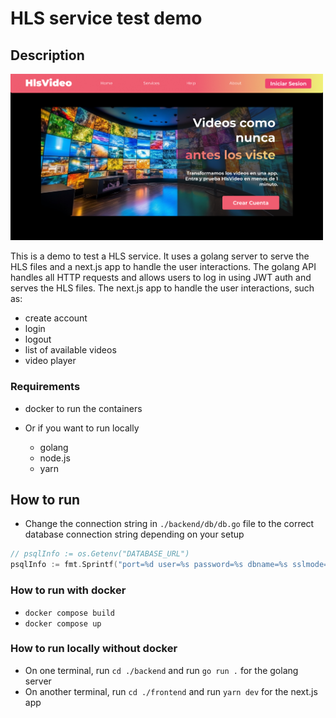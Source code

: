 # HLS service test demo

## Description

<img src="resources/landing.png" alt="landing" width="500"></img>


This is a demo to test a HLS service.
It uses a golang server to serve the HLS files and a next.js app to handle the user interactions.
The golang API handles all HTTP requests and allows users to log in using JWT auth and serves the HLS files.
The next.js app to handle the user interactions, such as:

- create account
- login
- logout
- list of available videos
- video player

### Requirements

- docker to run the containers

- Or if you want to run locally
  - golang
  - node.js
  - yarn

## How to run

- Change the connection string in `./backend/db/db.go` file to the correct database connection string depending on your setup

```go
// psqlInfo := os.Getenv("DATABASE_URL")
psqlInfo := fmt.Sprintf("port=%d user=%s password=%s dbname=%s sslmode=disable", port, dbuser, dbpass, dbname)
```

### How to run with docker

- `docker compose build`
- `docker compose up`

### How to run locally without docker

- On one terminal, run `cd ./backend` and run `go run .` for the golang server
- On another terminal, run `cd ./frontend` and run `yarn dev` for the next.js app
